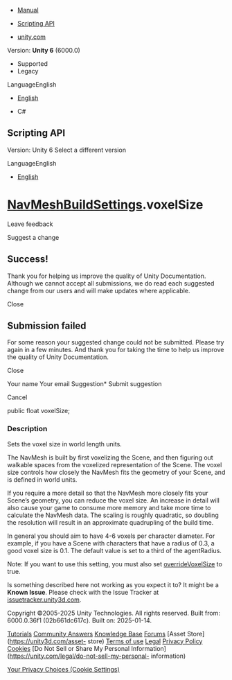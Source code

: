 [ ]()

  * [Manual](../Manual/index.html)
  * [Scripting API](../ScriptReference/index.html)

  * [unity.com](https://unity.com/)

Version: **Unity 6** (6000.0)

  * Supported
  * Legacy

LanguageEnglish

  * [English]()

  * C#

[ ](https://docs.unity3d.com)

## Scripting API

Version: Unity 6 Select a different version

LanguageEnglish

  * [English]()

#  [NavMeshBuildSettings](AI.NavMeshBuildSettings.html).voxelSize

Leave feedback

Suggest a change

## Success!

Thank you for helping us improve the quality of Unity Documentation. Although
we cannot accept all submissions, we do read each suggested change from our
users and will make updates where applicable.

Close

## Submission failed

For some reason your suggested change could not be submitted. Please <a>try
again</a> in a few minutes. And thank you for taking the time to help us
improve the quality of Unity Documentation.

Close

Your name Your email Suggestion* Submit suggestion

Cancel

[ ]()

public float voxelSize;

### Description

Sets the voxel size in world length units.

The NavMesh is built by first voxelizing the Scene, and then figuring out
walkable spaces from the voxelized representation of the Scene. The voxel size
controls how closely the NavMesh fits the geometry of your Scene, and is
defined in world units.  
  
If you require a more detail so that the NavMesh more closely fits your
Scene’s geometry, you can reduce the voxel size. An increase in detail will
also cause your game to consume more memory and take more time to calculate
the NavMesh data. The scaling is roughly quadratic, so doubling the resolution
will result in an approximate quadrupling of the build time.  
  
In general you should aim to have 4-6 voxels per character diameter. For
example, if you have a Scene with characters that have a radius of 0.3, a good
voxel size is 0.1. The default value is set to a third of the agentRadius.  
  
Note: If you want to use this setting, you must also set
[overrideVoxelSize](AI.NavMeshBuildSettings-overrideVoxelSize.html) to true.

Is something described here not working as you expect it to? It might be a
**Known Issue**. Please check with the Issue Tracker at
[issuetracker.unity3d.com](https://issuetracker.unity3d.com).

Copyright ©2005-2025 Unity Technologies. All rights reserved. Built from:
6000.0.36f1 (02b661dc617c). Built on: 2025-01-14.

[Tutorials](https://unity3d.com/learn) [Community
Answers](https://answers.unity3d.com) [Knowledge
Base](https://support.unity3d.com/hc/en-us)
[Forums](https://forum.unity3d.com) [Asset Store](https://unity3d.com/asset-
store) [Terms of use](https://docs.unity3d.com/Manual/TermsOfUse.html)
[Legal](https://unity.com/legal) [Privacy
Policy](https://unity.com/legal/privacy-policy)
[Cookies](https://unity.com/legal/cookie-policy) [Do Not Sell or Share My
Personal Information](https://unity.com/legal/do-not-sell-my-personal-
information)

[Your Privacy Choices (Cookie Settings)](javascript:void\(0\);)


